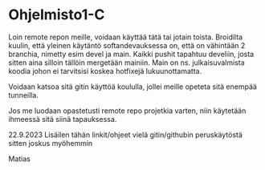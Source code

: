 # Ohjelmisto1-C
 Loin remote repon meille, voidaan käyttää tätä tai jotain toista.
 Broidilta kuulin, että yleinen käytäntö softandevauksessa on, että on
 vähintään 2 branchia, nimetty esim devel ja main. Kaikki pushit tapahtuu
 develiin, josta sitten aina silloin tällöin mergetään mainiin. Main on ns.
 julkaisuvalmista koodia johon ei tarvitsisi koskea hotfixejä lukuunottamatta.

 Voidaan katsoa sitä gitin käyttöä koululla, jollei meille opeteta sitä enempää
 tunneilla.

 Jos me luodaan opastetusti remote repo projetkia varten, niin käytetään 
 ihmeessä sitä siinä tapauksessa.

22.9.2023
Lisäilen tähän linkit/ohjeet vielä gitin/githubin peruskäytöstä sitten
joskus myöhemmin

Matias
